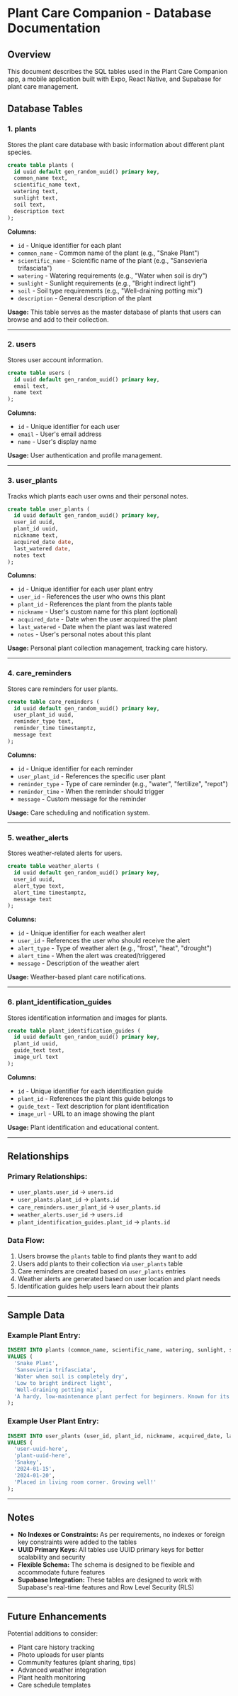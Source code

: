 # Plant Care Companion - Database Documentation

## Overview

This document describes the SQL tables used in the Plant Care Companion app, a mobile application built with Expo, React Native, and Supabase for plant care management.

## Database Tables

### 1. plants

Stores the plant care database with basic information about different plant species.

```sql
create table plants (
  id uuid default gen_random_uuid() primary key,
  common_name text,
  scientific_name text,
  watering text,
  sunlight text,
  soil text,
  description text
);
```

**Columns:**

- `id` - Unique identifier for each plant
- `common_name` - Common name of the plant (e.g., "Snake Plant")
- `scientific_name` - Scientific name of the plant (e.g., "Sansevieria trifasciata")
- `watering` - Watering requirements (e.g., "Water when soil is dry")
- `sunlight` - Sunlight requirements (e.g., "Bright indirect light")
- `soil` - Soil type requirements (e.g., "Well-draining potting mix")
- `description` - General description of the plant

**Usage:** This table serves as the master database of plants that users can browse and add to their collection.

---

### 2. users

Stores user account information.

```sql
create table users (
  id uuid default gen_random_uuid() primary key,
  email text,
  name text
);
```

**Columns:**

- `id` - Unique identifier for each user
- `email` - User's email address
- `name` - User's display name

**Usage:** User authentication and profile management.

---

### 3. user_plants

Tracks which plants each user owns and their personal notes.

```sql
create table user_plants (
  id uuid default gen_random_uuid() primary key,
  user_id uuid,
  plant_id uuid,
  nickname text,
  acquired_date date,
  last_watered date,
  notes text
);
```

**Columns:**

- `id` - Unique identifier for each user plant entry
- `user_id` - References the user who owns this plant
- `plant_id` - References the plant from the plants table
- `nickname` - User's custom name for this plant (optional)
- `acquired_date` - Date when the user acquired the plant
- `last_watered` - Date when the plant was last watered
- `notes` - User's personal notes about this plant

**Usage:** Personal plant collection management, tracking care history.

---

### 4. care_reminders

Stores care reminders for user plants.

```sql
create table care_reminders (
  id uuid default gen_random_uuid() primary key,
  user_plant_id uuid,
  reminder_type text,
  reminder_time timestamptz,
  message text
);
```

**Columns:**

- `id` - Unique identifier for each reminder
- `user_plant_id` - References the specific user plant
- `reminder_type` - Type of care reminder (e.g., "water", "fertilize", "repot")
- `reminder_time` - When the reminder should trigger
- `message` - Custom message for the reminder

**Usage:** Care scheduling and notification system.

---

### 5. weather_alerts

Stores weather-related alerts for users.

```sql
create table weather_alerts (
  id uuid default gen_random_uuid() primary key,
  user_id uuid,
  alert_type text,
  alert_time timestamptz,
  message text
);
```

**Columns:**

- `id` - Unique identifier for each weather alert
- `user_id` - References the user who should receive the alert
- `alert_type` - Type of weather alert (e.g., "frost", "heat", "drought")
- `alert_time` - When the alert was created/triggered
- `message` - Description of the weather alert

**Usage:** Weather-based plant care notifications.

---

### 6. plant_identification_guides

Stores identification information and images for plants.

```sql
create table plant_identification_guides (
  id uuid default gen_random_uuid() primary key,
  plant_id uuid,
  guide_text text,
  image_url text
);
```

**Columns:**

- `id` - Unique identifier for each identification guide
- `plant_id` - References the plant this guide belongs to
- `guide_text` - Text description for plant identification
- `image_url` - URL to an image showing the plant

**Usage:** Plant identification and educational content.

---

## Relationships

### Primary Relationships:

- `user_plants.user_id` → `users.id`
- `user_plants.plant_id` → `plants.id`
- `care_reminders.user_plant_id` → `user_plants.id`
- `weather_alerts.user_id` → `users.id`
- `plant_identification_guides.plant_id` → `plants.id`

### Data Flow:

1. Users browse the `plants` table to find plants they want to add
2. Users add plants to their collection via `user_plants` table
3. Care reminders are created based on `user_plants` entries
4. Weather alerts are generated based on user location and plant needs
5. Identification guides help users learn about their plants

---

## Sample Data

### Example Plant Entry:

```sql
INSERT INTO plants (common_name, scientific_name, watering, sunlight, soil, description)
VALUES (
  'Snake Plant',
  'Sansevieria trifasciata',
  'Water when soil is completely dry',
  'Low to bright indirect light',
  'Well-draining potting mix',
  'A hardy, low-maintenance plant perfect for beginners. Known for its air-purifying qualities.'
);
```

### Example User Plant Entry:

```sql
INSERT INTO user_plants (user_id, plant_id, nickname, acquired_date, last_watered, notes)
VALUES (
  'user-uuid-here',
  'plant-uuid-here',
  'Snakey',
  '2024-01-15',
  '2024-01-20',
  'Placed in living room corner. Growing well!'
);
```

---

## Notes

- **No Indexes or Constraints:** As per requirements, no indexes or foreign key constraints were added to the tables
- **UUID Primary Keys:** All tables use UUID primary keys for better scalability and security
- **Flexible Schema:** The schema is designed to be flexible and accommodate future features
- **Supabase Integration:** These tables are designed to work with Supabase's real-time features and Row Level Security (RLS)

---

## Future Enhancements

Potential additions to consider:

- Plant care history tracking
- Photo uploads for user plants
- Community features (plant sharing, tips)
- Advanced weather integration
- Plant health monitoring
- Care schedule templates
